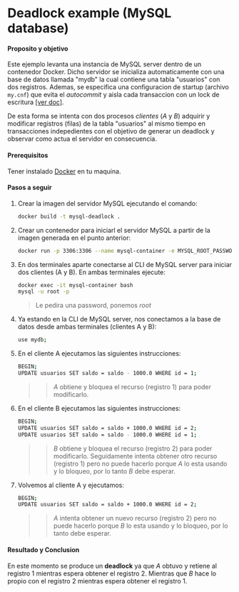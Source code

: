 # Deadlock example (MySQL database)

#### Proposito y objetivo

Este ejemplo levanta una instancia de MySQL server dentro de un contenedor Docker. Dicho servidor se inicializa automaticamente con una base de datos llamada "mydb" la cual contiene una tabla "usuarios" con dos registros. Ademas, se especifica una configuracion de startup (archivo `my.cnf`) que evita el _autocommit_ y aisla cada transaccion con un lock de escritura [[ver doc]](https://dev.mysql.com/doc/refman/5.7/en/innodb-transaction-isolation-levels.html).

De esta forma se intenta con dos procesos _clientes_ (_A_ y _B_) adquirir y modificar registros (filas) de la tabla "usuarios" al mismo tiempo en transacciones indepedientes con el objetivo de generar un deadlock y observar como actua el servidor en consecuencia.

#### Prerequisitos

Tener instalado [Docker](https://docs.docker.com/get-docker/) en tu maquina.

#### Pasos a seguir

1. Crear la imagen del servidor MySQL ejecutando el comando:
    ```bash
    docker build -t mysql-deadlock .
    ```
2. Crear un contenedor para iniciarl el servidor MySQL a partir de la imagen generada en el punto anterior:
    ```bash
    docker run -p 3306:3306 --name mysql-container -e MYSQL_ROOT_PASSWORD=root mysql-deadlock
    ```
3. En dos terminales aparte conectarse al CLI de MySQL server para iniciar dos clientes (A y B). En ambas terminales ejecute:
    ```bash
    docker exec -it mysql-container bash
    mysql -u root -p
    ```
    > Le pedira una password, ponemos _root_

4. Ya estando en la CLI de MySQL server, nos conectamos a la base de datos desde ambas terminales (clientes A y B):
    ```bash
    use mydb;
    ```

5. En el cliente A ejecutamos las siguientes instrucciones:
    ```bash
    BEGIN;
    UPDATE usuarios SET saldo = saldo - 1000.0 WHERE id = 1;
    ```
    >> _A_ obtiene y bloquea el recurso (registro 1) para poder modificarlo.

6. En el cliente B ejecutamos las siguientes instrucciones:
    ```bash
    BEGIN;
    UPDATE usuarios SET saldo = saldo + 1000.0 WHERE id = 2;
    UPDATE usuarios SET saldo = saldo - 1000.0 WHERE id = 1;
    ```
    >> _B_ obtiene y bloquea el recurso (registro 2) para poder modificarlo. Seguidamente intenta obtener otro recurso (registro 1) pero no puede hacerlo porque _A_ lo esta usando y lo bloqueo, por lo tanto _B_ debe esperar.

7. Volvemos al cliente A y ejecutamos:
    ```bash
    BEGIN;
    UPDATE usuarios SET saldo = saldo + 1000.0 WHERE id = 2;
    ```
    >> _A_ intenta obtener un nuevo recurso (registro 2) pero no puede hacerlo porque _B_ lo esta usando y lo bloqueo, por lo tanto debe esperar.

#### Resultado y Conclusion

En este momento se produce un __deadlock__ ya que _A_ obtuvo y retiene al registro 1 mientras espera obtener el registro 2. Mientras que _B_ hace lo propio con el registro 2 mientras espera obtener el registro 1.
